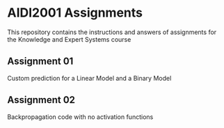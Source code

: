# AIDI2001 Assignments

This repository contains the instructions and answers of assignments for the Knowledge and Expert Systems course

## Assignment 01

Custom prediction for a Linear Model and a Binary Model

## Assignment 02

Backpropagation code with no activation functions
